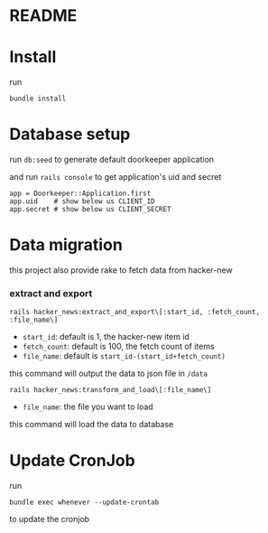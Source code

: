 # README

# Install

run 
```
bundle install
```

# Database setup

run `db:seed` to generate default doorkeeper application

and run `rails console` to get application's uid and secret
```
app = Doorkeeper::Application.first
app.uid    # show below us CLIENT_ID
app.secret # show below us CLIENT_SECRET
```
# Data migration

this project also provide rake to fetch data from hacker-new

### extract and export

```
rails hacker_news:extract_and_export\[:start_id, :fetch_count, :file_name\]
```

- `start_id`: default is 1, the hacker-new item id
- `fetch_count`: default is 100, the fetch count of items
- `file_name`: default is `start_id-(start_id+fetch_count)`

this command will output the data to json file in `/data`

```
rails hacker_news:transform_and_load\[:file_name\]
```

- `file_name`: the file you want to load

this command will load the data to database

# Update CronJob

run
```
bundle exec whenever --update-crontab
```
to update the cronjob